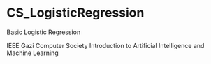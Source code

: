 # CS_LogisticRegression

Basic Logistic Regression

IEEE Gazi Computer Society Introduction to Artificial Intelligence and Machine Learning
